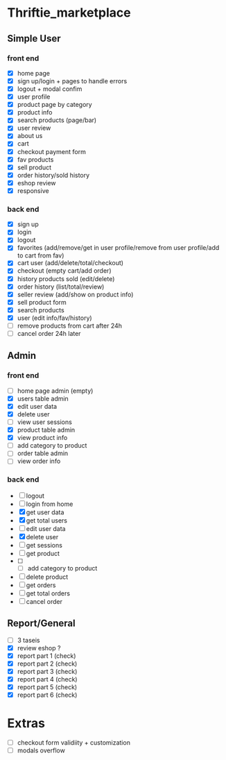 # Thriftie_marketplace

## Simple User
### front end
- [x] home page
- [x] sign up/login + pages to handle errors
- [x] logout + modal confim
- [x] user profile
- [x] product page by category
- [x] product info
- [x] search products (page/bar)
- [x] user review
- [x] about us
- [x] cart
- [x] checkout payment form
- [x] fav products
- [x] sell product
- [x] order history/sold history
- [x] eshop review
- [x] responsive

### back end
- [x] sign up 
- [x] login
- [x] logout
- [x] favorites (add/remove/get in user profile/remove from user profile/add to cart from fav)
- [x] cart user (add/delete/total/checkout)
- [x] checkout (empty cart/add order)
- [x] history products sold (edit/delete)
- [x] order history (list/total/review)
- [x] seller review (add/show on product info)
- [x] sell product form
- [x] search products
- [x] user (edit info/fav/history)
- [ ] remove products from cart after 24h
- [ ] cancel order 24h later

## Admin 
### front end
- [ ] home page admin (empty) 
- [x] users table admin
- [x] edit user data
- [x] delete user
- [ ] view user sessions
- [x] product table admin
- [x] view product info
- [ ] add category to product
- [ ] order table admin
- [ ] view order info

### back end
- [ ] logout
- [ ] login from home
- [x] get user data
- [x] get total users
- [ ] edit user data
- [x] delete user
- [ ] get sessions
- [ ] get product
- [ ] - [ ] add category to product
- [ ] delete product
- [ ] get orders 
- [ ] get total orders
- [ ] cancel order

## Report/General
- [ ] 3 taseis
- [x] review eshop ?
- [x] report part 1 (check)
- [x] report part 2 (check)
- [x] report part 3 (check)
- [x] report part 4 (check)
- [x] report part 5 (check)
- [x] report part 6 (check)

# Extras
- [ ] checkout form validiity + customization
- [ ] modals overflow
